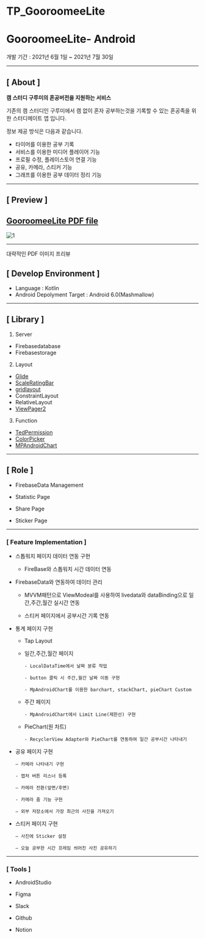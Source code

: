 # TP_GooroomeeLite

# GooroomeeLite- Android

개발 기간 : 2021년 6월 1일 ~ 2021년 7월 30일

---

## **[ About ]**

**캠 스터디 구루미의 혼공버전을 지원하는 서비스**

기존의 캠 스터디인 구루미에서 캠 없이 혼자 공부하는것을 기록할 수 있는 혼공족을 위한 
스터디메이트 앱 입니다.

정보 제공 방식은 다음과 같습니다.

- 타이머를 이용한 공부 기록
- 서비스를 이용한 미디어 플레이어 기능
- 프로필 수정, 플레이스토어 연결 기능
- 공유, 카메라, 스티커 기능
- 그래프를 이용한 공부 데이터 정리 기능

---

## **[ Preview ]**

 [GooroomeeLite PDF file](https://github.com/Gnoss-song/ProjectGooroomeeLite/blob/develop/GooroomeeLite.pdf)
---

![1](https://user-images.githubusercontent.com/79887378/127723015-b90a1d22-5b8d-49b9-b600-e5ff83f2ec45.PNG)

---

대략적인 PDF 이미지 프리뷰

## **[ Develop Environment ]**

- Language : Kotlin
- Android Depolyment Target : Android 6.0(Mashmallow)

---

## **[ Library ]**

1. Server
- Firebasedatabase
- Firebasestorage

 2.   Layout

- [Glide](https://github.com/bumptech/glide)
- [ScaleRatingBar](https://github.com/williamyyu/SimpleRatingBar)
- [gridlayout](https://mvnrepository.com/artifact/androidx.gridlayout/gridlayout/1.0.0-rc01)
- ConstraintLayout
- RelativeLayout
- [ViewPager2](https://developer.android.com/jetpack/androidx/releases/viewpager2?hl=ko)

 3. Function

- [TedPermission](https://github.com/ParkSangGwon/TedPermission)
- [ColorPicker](https://github.com/Dhaval2404/ColorPicker)
- [MPAndroidChart](https://github.com/PhilJay/MPAndroidChart)


---

## **[ Role ]**

- FirebaseData Management

- Statistic Page

- Share Page

- Sticker Page

---
### **[ Feature Implementation ]**

- 스톱워치 페이지 데이터 연동 구현

  - FireBase와 스톱워치 시간 데이터 연동 
  
- FirebaseData와 연동하여 데이터 관리

   - MVVM패턴으로 ViewModeal를 사용하여 livedata와 dataBinding으로 일간,주간,월간 실시간 연동
  
   - 스티커 페이지에서 공부시간 기록 연동

- 통계 페이지 구현
    
  - Tap Layout 

  - 일간,주간,월간 페이지
    
        - LocalDataTime에서 날짜 분류 작업 
       
        - button 클릭 시 주간,월간 날짜 이동 구현
       
        - MpAndroidChart를 이용한 barchart, stackChart, pieChart Custom

  - 주간 페이지
 
        - MpAndroidChart에서 Limit Line(제한선) 구현


  - PieChart(원 차트)
 
        - RecyclerView Adapter와 PieChart를 연동하여 일간 공부시간 나타내기

- 공유 페이지 구현

      — 카메라 나타내기 구현
      
      - 캡처 버튼 리스너 등록

      — 카메라 전환(앞면/후면)
      
      - 카메라 줌 기능 구현
      
      — 외부 저장소에서 가장 최근의 사진을 가져오기
      
      
- 스티커 페이지 구현

      — 사진에 Sticker 설정

      — 오늘 공부한 시간 프레임 씌어진 사진 공유하기 
     
---

### **[ Tools ]**

- AndroidStudio

- Figma

- Slack

- Github

- Notion
